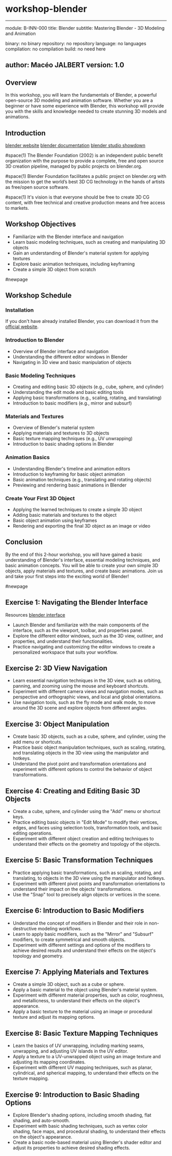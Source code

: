 # workshop-blender

---
module:			B-INN-000
title:			Blender
subtitle:		Mastering Blender - 3D Modeling and Animation

binary: 		no binary
repository: 	no repository
language:		no languages
compilation:	no compilation
build:			no need here

author:			Macéo JALBERT
version:		1.0
---

## Overview

In this workshop, you will learn the fundamentals of Blender, a powerful open-source 3D modeling and animation software. Whether you are a beginner or have some experience with Blender, this workshop will provide you with the skills and knowledge needed to create stunning 3D models and animations.

## Introduction

[blender website](https://www.blender.org/)
[blender documentation](https://docs.blender.org/manual/en/dev/)
[blender studio showdown](https://www.blender.org/about/studio/)

#space(1)
The Blender Foundation (2002) is an independent public benefit organization with the purpose to provide a complete, free and open source 3D creation pipeline, managed by public projects on blender.org.

#space(1)
Blender Foundation facilitates a public project on blender.org with the mission to get the world’s best 3D CG technology in the hands of artists as free/open source software.

#space(1)
It's vision is that everyone should be free to create 3D CG content, with free technical and creative production means and free access to markets.

## Workshop Objectives

- Familiarize with the Blender interface and navigation
- Learn basic modeling techniques, such as creating and manipulating 3D objects
- Gain an understanding of Blender's material system for applying textures
- Explore basic animation techniques, including keyframing
- Create a simple 3D object from scratch

#newpage
## Workshop Schedule

### Installation

If you don't have already installed Blender, you can download it from the [official website](https://www.blender.org/download/).

### Introduction to Blender

- Overview of Blender interface and navigation
- Understanding the different editor windows in Blender
- Navigating in 3D view and basic manipulation of objects

### Basic Modeling Techniques

- Creating and editing basic 3D objects (e.g., cube, sphere, and cylinder)
- Understanding the edit mode and basic editing tools
- Applying basic transformations (e.g., scaling, rotating, and translating)
- Introduction to basic modifiers (e.g., mirror and subsurf)

### Materials and Textures

- Overview of Blender's material system
- Applying materials and textures to 3D objects
- Basic texture mapping techniques (e.g., UV unwrapping)
- Introduction to basic shading options in Blender

### Animation Basics

- Understanding Blender's timeline and animation editors
- Introduction to keyframing for basic object animation
- Basic animation techniques (e.g., translating and rotating objects)
- Previewing and rendering basic animations in Blender

### Create Your First 3D Object

- Applying the learned techniques to create a simple 3D object
- Adding basic materials and textures to the object
- Basic object animation using keyframes
- Rendering and exporting the final 3D object as an image or video

## Conclusion

By the end of this 2-hour workshop, you will have gained a basic understanding of Blender's interface, essential modeling techniques, and basic animation concepts. You will be able to create your own simple 3D objects, apply materials and textures, and create basic animations. Join us and take your first steps into the exciting world of Blender!

#newpage
## Exercise 1: Navigating the Blender Interface

Resources [blender interface](https://docs.blender.org/manual/en/dev/interface/index.html)

- Launch Blender and familiarize with the main components of the interface, such as the viewport, toolbar, and properties panel.
- Explore the different editor windows, such as the 3D view, outliner, and properties, and understand their functionalities.
- Practice navigating and customizing the editor windows to create a personalized workspace that suits your workflow.

## Exercise 2: 3D View Navigation

- Learn essential navigation techniques in the 3D view, such as orbiting, panning, and zooming using the mouse and keyboard shortcuts.
- Experiment with different camera views and navigation modes, such as perspective and orthographic views, and local and global orientations.
- Use navigation tools, such as the fly mode and walk mode, to move around the 3D scene and explore objects from different angles.

## Exercise 3: Object Manipulation

- Create basic 3D objects, such as a cube, sphere, and cylinder, using the add menu or shortcuts.
- Practice basic object manipulation techniques, such as scaling, rotating, and translating objects in the 3D view using the manipulator and hotkeys.
- Understand the pivot point and transformation orientations and experiment with different options to control the behavior of object transformations.

## Exercise 4: Creating and Editing Basic 3D Objects

- Create a cube, sphere, and cylinder using the "Add" menu or shortcut keys.
- Practice editing basic objects in "Edit Mode" to modify their vertices, edges, and faces using selection tools, transformation tools, and basic editing operations.
- Experiment with different object creation and editing techniques to understand their effects on the geometry and topology of the objects.

## Exercise 5: Basic Transformation Techniques

- Practice applying basic transformations, such as scaling, rotating, and translating, to objects in the 3D view using the manipulator and hotkeys.
- Experiment with different pivot points and transformation orientations to understand their impact on the objects' transformations.
- Use the "Snap" tool to precisely align objects or vertices in the scene.

## Exercise 6: Introduction to Basic Modifiers

- Understand the concept of modifiers in Blender and their role in non-destructive modeling workflows.
- Learn to apply basic modifiers, such as the "Mirror" and "Subsurf" modifiers, to create symmetrical and smooth objects.
- Experiment with different settings and options of the modifiers to achieve desired results and understand their effects on the object's topology and geometry.

## Exercise 7: Applying Materials and Textures

- Create a simple 3D object, such as a cube or sphere.
- Apply a basic material to the object using Blender's material system.
- Experiment with different material properties, such as color, roughness, and metallicness, to understand their effects on the object's appearance.
- Apply a basic texture to the material using an image or procedural texture and adjust its mapping options.

## Exercise 8: Basic Texture Mapping Techniques

- Learn the basics of UV unwrapping, including marking seams, unwrapping, and adjusting UV islands in the UV editor.
- Apply a texture to a UV-unwrapped object using an image texture and adjusting its mapping coordinates.
- Experiment with different UV mapping techniques, such as planar, cylindrical, and spherical mapping, to understand their effects on the texture mapping.

## Exercise 9: Introduction to Basic Shading Options

- Explore Blender's shading options, including smooth shading, flat shading, and auto-smooth.
- Experiment with basic shading techniques, such as vertex color shading, face maps, and procedural shading, to understand their effects on the object's appearance.
- Create a basic node-based material using Blender's shader editor and adjust its properties to achieve desired shading effects.
